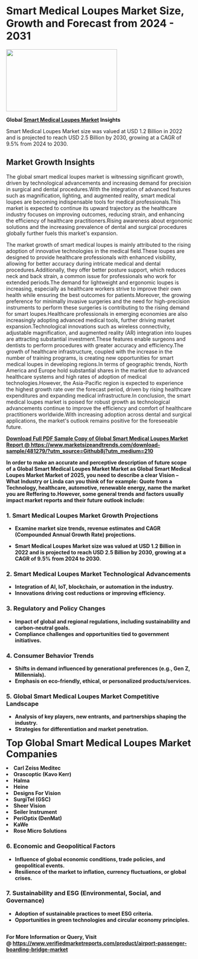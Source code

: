 <H1>Smart Medical Loupes Market Size, Growth and Forecast from 2024 - 2031</H1><img class="aligncenter size-medium wp-image-584254" src="https://thirdeyenews.in/wp-content/uploads/2024/09/Global-Market-Research-300x168.jpeg" alt="" width="300" height="168" /><p><strong>Global&nbsp;<a href="https://www.marketsizeandtrends.com/download-sample/481279/?utm_source=Github8j?utm_medium=210">Smart Medical Loupes Market</a> Insights</strong></p><p>Smart Medical Loupes Market size was valued at USD 1.2 Billion in 2022 and is projected to reach USD 2.5 Billion by 2030, growing at a CAGR of 9.5% from 2024 to 2030.</p><p><h2>Market Growth Insights</h2> <p>The global smart medical loupes market is witnessing significant growth, driven by technological advancements and increasing demand for precision in surgical and dental procedures.With the integration of advanced features such as magnification, lighting, and augmented reality, smart medical loupes are becoming indispensable tools for medical professionals.This market is expected to continue its upward trajectory as the healthcare industry focuses on improving outcomes, reducing strain, and enhancing the efficiency of healthcare practitioners.Rising awareness about ergonomic solutions and the increasing prevalence of dental and surgical procedures globally further fuels this market's expansion.</p> <p><strong><a href="#"></a></strong></p> <p>The market growth of smart medical loupes is mainly attributed to the rising adoption of innovative technologies in the medical field.These loupes are designed to provide healthcare professionals with enhanced visibility, allowing for better accuracy during intricate medical and dental procedures.Additionally, they offer better posture support, which reduces neck and back strain, a common issue for professionals who work for extended periods.The demand for lightweight and ergonomic loupes is increasing, especially as healthcare workers strive to improve their own health while ensuring the best outcomes for patients.Moreover, the growing preference for minimally invasive surgeries and the need for high-precision instruments to perform these surgeries is contributing to the rising demand for smart loupes.Healthcare professionals in emerging economies are also increasingly adopting advanced medical tools, further driving market expansion.Technological innovations such as wireless connectivity, adjustable magnification, and augmented reality (AR) integration into loupes are attracting substantial investment.These features enable surgeons and dentists to perform procedures with greater accuracy and efficiency.The growth of healthcare infrastructure, coupled with the increase in the number of training programs, is creating new opportunities for smart medical loupes in developing regions.In terms of geographic trends, North America and Europe hold substantial shares in the market due to advanced healthcare systems and high rates of adoption of medical technologies.However, the Asia-Pacific region is expected to experience the highest growth rate over the forecast period, driven by rising healthcare expenditures and expanding medical infrastructure.In conclusion, the smart medical loupes market is poised for robust growth as technological advancements continue to improve the efficiency and comfort of healthcare practitioners worldwide.With increasing adoption across dental and surgical applications, the market's outlook remains positive for the foreseeable future.</p> <p><strong><a href="#"></p><p><span class=""><strong>Download Full PDF Sample Copy of Global Smart Medical Loupes Market Report</strong> @ <a href="https://www.marketsizeandtrends.com/download-sample/481279/?utm_source=Github8j?utm_medium=210" target="_blank">https://www.marketsizeandtrends.com/download-sample/481279/?utm_source=Github8j?utm_medium=210</a></span></p><p>In order to make an accurate and perceptive description of future scope of a Global&nbsp;Smart Medical Loupes Market Market as Global&nbsp;Smart Medical Loupes Market Market of 2025, you need to describe a clear Vision &ndash; What Industry or Linda can you think of for example: Quote from a Technology, healthcare, automotive, renewable energy, name the market you are Reffering to.However, some general trends and factors usually impact market reports and their future outlook include:</p><h3>1.&nbsp;<strong>Smart Medical Loupes Market Growth Projections</strong></h3><ul><li>Examine market size trends, revenue estimates and CAGR (Compounded Annual Growth Rate) projections.</li><li><p>Smart Medical Loupes Market size was valued at USD 1.2 Billion in 2022 and is projected to reach USD 2.5 Billion by 2030, growing at a CAGR of 9.5% from 2024 to 2030.</p></li></ul><h3>2.&nbsp;<strong>Smart Medical Loupes Market Technological Advancements</strong></h3><ul><li>Integration of AI, IoT, blockchain, or automation in the industry.</li><li>Innovations driving cost reductions or improving efficiency.</li></ul><h3>3.&nbsp;<strong>Regulatory and Policy Changes</strong></h3><ul><li>Impact of global and regional regulations, including sustainability and carbon-neutral goals.</li><li>Compliance challenges and opportunities tied to government initiatives.</li></ul><h3>4.&nbsp;<strong>Consumer Behavior Trends</strong></h3><ul><li>Shifts in demand influenced by generational preferences (e.g., Gen Z, Millennials).</li><li>Emphasis on eco-friendly, ethical, or personalized products/services.</li></ul><h3>5.&nbsp;<strong>Global Smart Medical Loupes Market Competitive Landscape</strong></h3><ul><li>Analysis of key players, new entrants, and partnerships shaping the industry.</li><li>Strategies for differentiation and market penetration.</li></ul><p data-pm-slice="1 1 []"><span style="color: inherit; font-family: inherit; font-size: 25px;">Top Global Smart Medical Loupes Market Companies</span></p><div class="" data-test-id=""><p><li>Carl Zeiss Meditec</li><li> Orascoptic (Kavo Kerr)</li><li> Halma</li><li> Heine</li><li> Designs For Vision</li><li> SurgiTel (GSC)</li><li> Sheer Vision</li><li> Seiler Instrument</li><li> PeriOptix (DenMat)</li><li> KaWe</li><li> Rose Micro Solutions</li></p></div><h3>6.&nbsp;<strong>Economic and Geopolitical Factors</strong></h3><ul><li>Influence of global economic conditions, trade policies, and geopolitical events.</li><li>Resilience of the market to inflation, currency fluctuations, or global crises.</li></ul><h3>7.&nbsp;<strong>Sustainability and ESG (Environmental, Social, and Governance)</strong></h3><ul><li>Adoption of sustainable practices to meet ESG criteria.</li><li>Opportunities in green technologies and circular economy principles.</li></ul><h2><strong style="font-size: 14px;">For More Information or Query, Visit @&nbsp;</strong><a style="background-color: #ffffff; font-size: 14px;" href="https://www.marketsizeandtrends.com/report/smart-medical-loupes-market/" target="_blank">https://www.verifiedmarketreports.com/product/airport-passenger-boarding-bridge-market</a></h2>